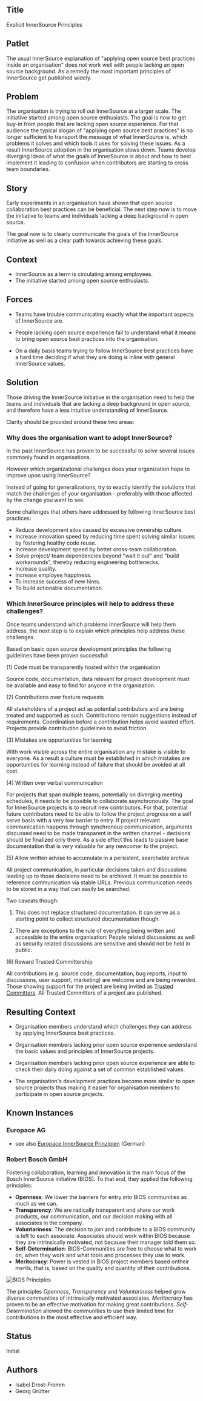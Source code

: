 ## Title

Explicit InnerSource Principles

## Patlet

The usual InnerSource explanation of "applying open source best practices
inside an organisation" does not work well with people lacking an
open source background. As a remedy the most important principles of
InnerSource get published widely.

## Problem

The organisation is trying to roll out InnerSource at a larger scale. The
initiative started among open source enthusiasts. The goal is now to get buy-in
from people that are lacking open source experience. For that audience the typical
slogan of "applying open source best practices" is no longer sufficient to
transport the message of what InnerSource is, which problems it solves and which
tools it uses for solving these issues. As a result InnerSource adoption in the
organisation slows down. Teams develop diverging ideas of what the goals of InnerSource
is about and how to best implement it leading to confusion when contributors
are starting to cross team boundaries.

## Story

Early experiments in an organisation have shown that open source collaboration
best practices can be beneficial. The next step now is to move the initiative to
teams and individuals lacking a deep background in open source.

The goal now is to clearly communicate the goals of the InnerSource initiative
as well as a clear path towards achieving these goals.

## Context

* InnerSource as a term is circulating among employees.
* The initiative started among open source enthusiasts.

## Forces

* Teams have trouble communicating exactly what the important aspects of
InnerSource are.

* People lacking open source experience fail to understand what it means to bring
open source best practices into the organisation.

* On a daily basis teams trying to follow InnerSource best practices have a hard
time deciding if what they are doing is inline with general InnerSource values.

## Solution

Those driving the InnerSource initiative in the organisation need to help the teams and individuals that are lacking a deep background in open source, and therefore have a less intuitive understanding of InnerSource.

Clarity should be provided around these two areas:

### Why does the organisation want to adopt InnerSource?

In the past InnerSource has proven to be successful to solve several issues
commonly found in organisations.

However which organizational challenges does your organization hope to improve
upon using InnerSource?

Instead of going for generalizations, try to exactly identify the solutions
that match the challenges of your organisation - preferably with those affected
by the change you want to see.

Some challenges that others have addressed by following InnerSource
best practices:

* Reduce development silos caused by excessive ownership culture.
* Increase innovation speed by reducing time spent solving similar issues by
  fostering healthy code reuse.
* Increase development speed by better cross-team collaboration.
* Solve project/ team dependencies beyond "wait it out" and "build workarounds",
  thereby reducing engineering bottlenecks.
* Increase quality.
* Increase employee happiness.
* To increase success of new hires.
* To build actionable documentation.

### Which InnerSource principles will help to address these challenges?

Once teams understand which problems InnerSource will help them address, the
next step is to explain which principles help address these challenges.

Based on basic open source development principles the following guidelines
have been proven successful:

(1) Code must be transparently hosted within the organisation

Source code, documentation, data relevant for project development must be
available and easy to find for anyone in the organisation.

(2) Contributions over feature requests

All stakeholders of a project act as potential contributors and are being
treated and supported as such. Contributions remain suggestions instead of
requirements. Coordination before a contribution helps avoid wasted effort.
Projects provide contribution guidelines to avoid friction.

(3) Mistakes are opportunities for learning

With work visible across the entire organisation any mistake is visible to
everyone. As a result a culture must be established in which mistakes are
opportunities for learning instead of failure that should be avoided at all
cost.

(4) Written over verbal communication

For projects that span multiple teams, potentially on diverging meeting
schedules, it needs to be possible to collaborate asynchronously. The goal for
InnerSource projects is to recruit new contributors. For that, potential future
contributors need to be able to follow the project progress on a self serve
basis with a very low barrier to entry. If project relevant communication
happens through synchronous communication, arguments discussed need to be made
transparent in the written channel - decisions should be finalized only there.
As a side effect this leads to passive base documentation that is very valuable
for any newcomer to the project.

(5) Allow written advise to accumulate in a persistent, searchable archive

All project communication, in particular decisions taken and discussions leading
up to those decisions need to be archived. It must be possible to reference
communication via stable URLs. Previous communication needs to be stored in a
way that can easily be searched.

Two caveats though:

1. This does not replace structured documentation. It can serve as a starting point
to collect structured documentation though.

2. There are exceptions to the rule of everything being written and accessible to
the entire organisation: People related discussions as well as security related
discussions are sensitive and should not be held in public.

(6) Reward Trusted Committership

All contributions (e.g. source code, documentation, bug reports, input to
discussions, user support, marketing) are welcome and are being rewarded.
Those showing support for the project are being invited as
[Trusted Committers](../2-structured/trusted-committer.md). All Trusted Committers of a project are published.

## Resulting Context

* Organisation members understand which challenges they can address by
applying InnerSource best practices.

* Organisation members lacking prior open source experience understand the basic
values and principles of InnerSource projects.

* Organisation members lacking prior open source experience are able to check
their daily doing against a set of common established values.

* The organisation's development practices become more similar to open source projects thus
making it easier for organisation members to participate in open source
projects.

## Known Instances

### Europace AG

- see also [Europace InnerSource Prinzipien](https://tech.europace.de/post/europace-inner-source-prinzipien/) (German)

### Robert Bosch GmbH

Fostering collaboration, learning and innovation is the main focus of the Bosch
InnerSource initiative (BIOS). To that end, they applied the following
principles:

- **Openness**: We lower the barriers for entry into BIOS communities as much
  as we can.
- **Transparency**: We are radically transparent and share our work products,
  our communication, and our decision making with all associates in the company.
- **Voluntariness**: The decision to join and contribute to a BIOS community is
  left to each associate. Associates should work within BIOS because they are
  intrinsically motivated, not because their manager told them so.
- **Self-Determination**: BIOS-Communities are free to choose what to work on,
  when they work and what tools and processes they use to work.
- **Meritocracy**: Power is vested in BIOS project members based ontheir merits,
  that is, based on the quality and quantity of their contributions.

<img alt="BIOS Principles" src="/assets/img/bios-principles.png">

The principles _Openness_, _Transparency_ and _Voluntariness_ helped grow
diverse communities of intrinsically motivated associates. _Meritocracy_ has
proven to be an effective motivation for making great contributions.
_Self-Determination_ allowed the communities to use their limited time for
contributions in the most effective and efficient way.

## Status

Initial

## Authors

* Isabel Drost-Fromm
* Georg Grütter
